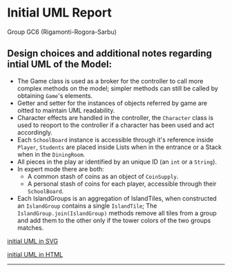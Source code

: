 # Initial UML Report

Group GC6 (Rigamonti-Rogora-Sarbu)

## Design choices and additional notes regarding intial UML of the Model:

- The Game class is used as a broker for the controller to call more complex methods on the model; simpler methods can
  still be called by obtaining `Game`'s elements.
- Getter and setter for the instances of objects referred by game are oitted to maintain UML readability.
- Character effects are handled in the controller, the `Character` class is used to reoport to the controller if a
  character has been used and act accordingly.
- Each `SchoolBoard` instance is accessible through it's reference inside `Player`, `Students` are placed inside Lists
  when in the entrance or a Stack when in the `DiningRoom`.
- All pieces in the play ar identified by an unique ID (an `int` or a `String`).
- In expert mode there are both:
  - A common stash of coins as an object of `CoinSupply`.
  - A personal stash of coins for each player, accessible through their `SchoolBoard`.
- Each IslandGroups is an aggregation of IslandTiles, when constructed an `IslandGroup` contains a single `IslandTile`;
  The `IslandGroup.join(IslandGroup)` methods remove all tiles from a group and add them to the other only if the tower
  colors of the two groups matches.

[initial UML in SVG](../Initial_UML_Model.svg)

[initial UML in HTML](../Initial_UML_Model.html)

---